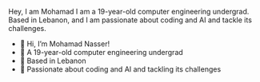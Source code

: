 Hey, I am Mohamad
I am a 19-year-old computer engineering undergrad. Based in Lebanon, and I am passionate about coding and AI and tackle its challenges.

- 👋 Hi, I’m Mohamad Nasser!
- 👀 A 19-year-old computer engineering undergrad
- 🌱 Based in Lebanon
- 💞️ Passionate about coding and AI and tackling its challenges
